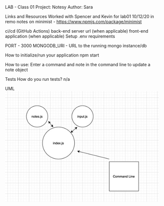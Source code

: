 LAB - Class 01
Project: Notesy
Author: Sara

Links and Resources
Worked with Spencer and Kevin for lab01 10/12/20 in remo
notes on minimist - https://www.npmjs.com/package/minimist

ci/cd (GitHub Actions)
back-end server url (when applicable)
front-end application (when applicable)
Setup
.env requirements 

PORT - 3000
MONGODB_URI - URL to the running mongo instance/db

How to initialize/run your application
npm start

How to use:
Enter a command and note in the command line to update a note object 

Tests
How do you run tests?
n/a

UML
![UML image](./img/uml.jpg)

